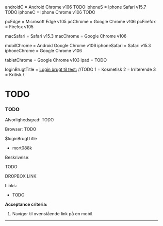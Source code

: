 androidC = Android Chrome v106 TODO
iphoneS = Iphone Safari v15.7 TODO
iphoneC = Iphone Chrome v106 TODO

pcEdge = Microsoft Edge v105
pcChrome = Google Chrome v106
pcFirefox = Firefox v105

macSafari = Safari v15.3
macChrome = Google Chrome v106

mobilChrome = Android Google Chrome v106
iphoneSafari = Safari v15.3
iphoneChrome = Google Chrome v106

tabletChrome = Google Chrome v103
ipad = TODO


loginBrugtTitle = <span style="text-decoration: underline">Login brugt til test:</span> //TODO
1 = Kosmetisk
2 = Irriterende
3 = Kritisk
\
# TODO

### TODO

Alvorlighedsgrad: TODO

Browser: TODO

$loginBrugtTitle
- mort088k

Beskrivelse:

TODO

DROPBOX LINK


Links:
- TODO

**Acceptance criteria:**
1. Naviger til ovenstående link på en mobil.

---
